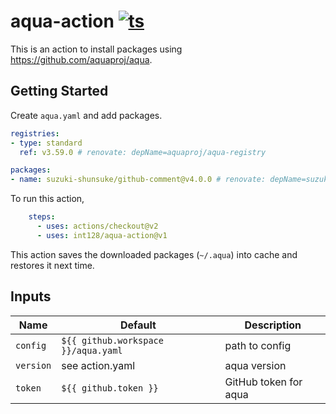 # aqua-action [![ts](https://github.com/int128/aqua-action/actions/workflows/ts.yaml/badge.svg)](https://github.com/int128/aqua-action/actions/workflows/ts.yaml)

This is an action to install packages using https://github.com/aquaproj/aqua.


## Getting Started

Create `aqua.yaml` and add packages.

```yaml
registries:
- type: standard
  ref: v3.59.0 # renovate: depName=aquaproj/aqua-registry

packages:
- name: suzuki-shunsuke/github-comment@v4.0.0 # renovate: depName=suzuki-shunsuke/github-comment
```

To run this action,

```yaml
    steps:
      - uses: actions/checkout@v2
      - uses: int128/aqua-action@v1
```

This action saves the downloaded packages (`~/.aqua`) into cache and restores it next time.


## Inputs

| Name | Default | Description
|------|---------|------------
| `config` | `${{ github.workspace }}/aqua.yaml` | path to config
| `version` | see action.yaml | aqua version
| `token` | `${{ github.token }}` | GitHub token for aqua
